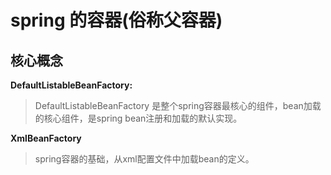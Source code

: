 # spring 的容器\(俗称父容器\)

## 核心概念

**DefaultListableBeanFactory:**
> DefaultListableBeanFactory 是整个spring容器最核心的组件，bean加载的核心组件，是spring bean注册和加载的默认实现。


**XmlBeanFactory**
> spring容器的基础，从xml配置文件中加载bean的定义。